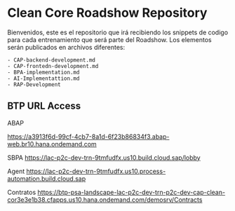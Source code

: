 # Clean Core Roadshow Repository

Bienvenidos, este es el repositorio que irá recibiendo los snippets de codigo para cada entrenamiento que será parte del Roadshow.
Los elementos serán publicados en archivos diferentes:

	- CAP-backend-development.md
	- CAP-frontedn-development.md
	- BPA-implementation.md
	- AI-Implementattion.md
	- RAP-Development


## BTP URL Access

ABAP

https://a3913f6d-99cf-4cb7-8a1d-6f23b86834f3.abap-web.br10.hana.ondemand.com

 
SBPA
https://lac-p2c-dev-trn-9tmfudfx.us10.build.cloud.sap/lobby

 
Agent
https://lac-p2c-dev-trn-9tmfudfx.us10.process-automation.build.cloud.sap

Contratos
https://btp-psa-landscape-lac-p2c-dev-trn-p2c-dev-cap-clean-cor3e3e1b38.cfapps.us10.hana.ondemand.com/demosrv/Contracts
